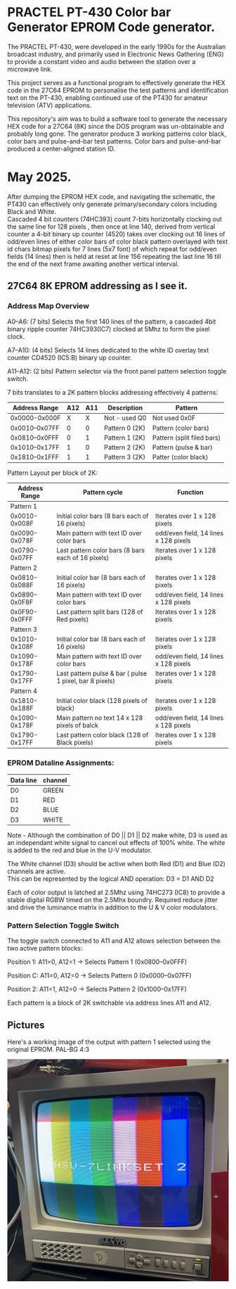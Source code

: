 # PRACTEL PT-430 Color bar Generator EPROM Code generator.
The PRACTEL PT-430, were developed in the early 1990s for the Australian broadcast industry, and primarily used in Electronic News Gathering (ENG) to provide a constant video and audio between the station over a microwave link.

This project serves as a functional program to effectively generate the HEX code in the 27C64 EPROM to personalise the test patterns and identification text on the PT-430, enabling
continued use of the PT430 for amateur television (ATV) applications.

This repository's aim was to build a software tool to generate the necessary HEX code for a 27C64 (8K) since the DOS program was un-obtainable and probably long gone.
The generator produce 3 working patterns color black, color bars and pulse-and-bar test patterns. Color bars and pulse-and-bar produced a center-aligned station ID.


# May 2025.
After dumping the EPROM HEX code, and navigating the schematic, the PT430 can effectively only generate primary/secondary colors including Black and White.\
Cascaded 4 bit counters (74HC393) count 7-bits horizontally clocking out the same line for 128 pixels , then once at line 140, derived from vertical counter a 4-bit binary up counter (4520) takes over clocking out 16 lines of odd/even lines of either color bars of color black pattern overlayed with text id chars bitmap pixels for 7 lines (5x7 font) of which repeat for odd/even fields (14 lines) then is held at reset at line 156 repeating the last line 16 till the end of the next frame awaiting another vertical interval.

## 27C64 8K EPROM addressing as I see it.
### Address Map Overview
A0–A6: (7 bits) Selects the first 140 lines of the pattern, a cascaded 4bit binary ripple counter 74HC393(IC7) clocked at 5Mhz to form the pixel clock.

A7–A10: (4 bits) Selects 14 lines dedicated to the white ID overlay text counter CD4520 (IC5:B) binary up counter.

A11–A12: (2 bits) Pattern selector via the front panel pattern selection toggle switch.

7 bits translates to a 2K pattern blocks addressing effectively 4 patterns:

| Address Range   | A12 | A11 | Description           | Pattern                       |
|-----------------|-----|-----|-----------------------|-------------------------------|
| 0x0000-0x000F   |  X  |  X  |  Not - used Q0        | Not used 0x0F                 |
| 0x0010–0x07FF   | 0   | 0   | Pattern 0 (2K)        | Pattern (color bars)          |
| 0x0810–0x0FFF   | 0   | 1   | Pattern 1 (2K)        | Pattern (split filed bars)    |
| 0x1010–0x17FF   | 1   | 0   | Pattern 2 (2K)        | Pattern (pulse & bar)         |
| 0x1810–0x1FFF   | 1   | 1   | Pattern 3 (2K)        | Patter (color black)          |

Pattern Layout per block of 2K:

| Address Range   | Pattern cycle                                           | Function
|-----------------|---------------------------------------------------------|----------------------------------------|
|    Pattern 1    |                                                         |                                        |
| 0x0010-0x008F   | Initial color bars (8 bars each of 16 pixels)           |  Iterates over 1 x 128 pixels          |
| 0x0090-0x078F   | Main pattern with text ID over color bars               |  odd/even field, 14 lines x 128 pixels |
| 0x0790-0x07FF   | Last pattern color bars (8 bars each of 16 pixels)      |  Iterates over 1 x 128 pixels          |
|    Pattern 2    |                                                         |                                        |
| 0x0810-0x088F   | Initial color bar (8 bars each of 16 pixels)            |  Iterates over 1 x 128 pixels          |
| 0x0890-0x0F8F   | Main pattern with text ID over color bars               |  odd/even field, 14 lines x 128 pixels |
| 0x0F90-0x0FFF   | Last pattern split bars (128 of Red pixels)             |  Iterates over 1 x 128 pixels          |
|    Pattern 3    |                                                         |                                        |
| 0x1010-0x108F   | Initial color bar (8 bars each of 16 pixels)            |  Iterates over 1 x 128 pixels          |
| 0x1090-0x178F   | Main pattern with text ID over color bars               |  odd/even field, 14 lines x 128 pixels |
| 0x1790-0x17FF   | Last pattern pulse & bar ( pulse 1 pixel, bar 8 pixels) |  Iterates over 1 x 128 pixels          |
|    Pattern 4    |                                                         |                                        |
| 0x1810-0x188F   | Initial color black (128 pixels of black)               |  Iterates over 1 x 128 pixels          |
| 0x1090-0x178F   | Main pattern  no text  14 x 128 pixels of balck         |  odd/even field, 14 lines x 128 pixels |
| 0x1790-0x17FF   | Last pattern color black  (128 of Black pixels)         |  Iterates over 1 x 128 pixels          |

### EPROM Dataline Assignments:

| Data line  | channel     |
|------------|-------------|
| D0         |    GREEN    |
| D1         |    RED      |
| D2         |    BLUE     |
| D3         |    WHITE    |

Note - Although the combination of D0 || D1 || D2 make white, D3 is used as an independant white signal to cancel out effects of 100% white.
The white is added to the red and blue in the U-V modulator.

The White channel (D3) should be active when both Red (D1) and Blue (D2) channels are active.\
This can be represented by the logical AND operation:  D3 = D1 AND D2

Each of color output is latched at 2.5Mhz using 74HC273 (IC8) to provide a stable digital RGBW timed on the 2.5Mhx boundry.
Required reduce jitter and drive the luminance matrix in addition to the U & V color modulators.

### Pattern Selection Toggle Switch
The toggle switch connected to A11 and A12 allows selection between the two active pattern blocks:

Position 1: A11=0, A12=1 → Selects Pattern 1 (0x0800–0x0FFF)

Position C: A11=0, A12=0 → Selects Pattern 0 (0x0000–0x07FF)

Position 2: A11=1, A12=0 → Selects Pattern 2 (0x1000–0x17FF)

Each pattern is a block of 2K switchable via address lines A11 and A12.

## Pictures
Here's a working image of the output with pattern 1 selected using the original EPROM.
PAL-BG 4:3

![PT430 Color bars](docs/images/PT430-Colorbars-w-ID.jpg)


